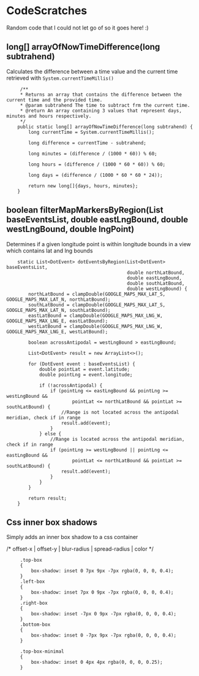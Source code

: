 # CodeScratches
Random code that I could not let go of so it goes here! :)


## <b>long[] arrayOfNowTimeDifference(long subtrahend)</b>

Calculates the difference between a time value and the current time retrieved with `System.currentTimeMillis()`
```
     /**
     * Returns an array that contains the difference between the current time and the provided time.
     * @param subtrahend The time to subtract frm the current time.
     * @return An array containing 3 values that represent days, minutes and hours respectively.
     */
    public static long[] arrayOfNowTimeDifference(long subtrahend) {
        long currentTime = System.currentTimeMillis();

        long difference = currentTime - subtrahend;

        long minutes = (difference / (1000 * 60)) % 60;

        long hours = (difference / (1000 * 60 * 60)) % 60;

        long days = (difference / (1000 * 60 * 60 * 24));

        return new long[]{days, hours, minutes};
    }
```

## <b>boolean filterMapMarkersByRegion(List<DotEvent> baseEventsList, double eastLngBound, double westLngBound, double lngPoint)</b>

Determines if a given longitude point is within longitude bounds in a view which contains lat and lng bounds
``` 
    static List<DotEvent> dotEventsByRegion(List<DotEvent> baseEventsList,
                                            double northLatBound,
                                            double eastLngBound,
                                            double southLatBound,
                                            double westLngBound) {
        northLatBound = clampDouble(GOOGLE_MAPS_MAX_LAT_S, GOOGLE_MAPS_MAX_LAT_N, northLatBound);
        southLatBound = clampDouble(GOOGLE_MAPS_MAX_LAT_S, GOOGLE_MAPS_MAX_LAT_N, southLatBound);
        eastLatBound = clampDouble(GOOGLE_MAPS_MAX_LNG_W, GOOGLE_MAPS_MAX_LNG_E, eastLatBound);
        westLatBound = clampDouble(GOOGLE_MAPS_MAX_LNG_W, GOOGLE_MAPS_MAX_LNG_E, westLatBound);

        boolean acrossAntipodal = westLngBound > eastLngBound;

        List<DotEvent> result = new ArrayList<>();

        for (DotEvent event : baseEventsList) {
            double pointLat = event.latitude;
            double pointLng = event.longitude;

            if (!acrossAntipodal) {
                if (pointLng <= eastLngBound && pointLng >= westLngBound &&
                        pointLat <= northLatBound && pointLat >= southLatBound) {
                    //Range is not located across the antipodal meridian, check if in range
                    result.add(event);
                }
            } else {
                //Range is located across the antipodal meridian, check if in range
                if (pointLng >= westLngBound || pointLng <= eastLngBound &&
                        pointLat <= northLatBound && pointLat >= southLatBound) {
                    result.add(event);
                }
            }
        }

        return result;
    }
```

## <b>Css inner box shadows</b>

Simply adds an inner box shadow to a css container

/* offset-x | offset-y | blur-radius | spread-radius | color */

```
     .top-box
     {
         box-shadow: inset 0 7px 9px -7px rgba(0, 0, 0, 0.4);
     }
     .left-box
     {
         box-shadow: inset 7px 0 9px -7px rgba(0, 0, 0, 0.4);
     }
     .right-box
     {
         box-shadow: inset -7px 0 9px -7px rgba(0, 0, 0, 0.4);
     }
     .bottom-box
     {
         box-shadow: inset 0 -7px 9px -7px rgba(0, 0, 0, 0.4);
     }
     
     .top-box-minimal
     {
         box-shadow: inset 0 4px 4px rgba(0, 0, 0, 0.25);
     }
```
